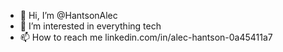 - 👋 Hi, I’m @HantsonAlec
- 👀 I’m interested in everything tech
- 📫 How to reach me linkedin.com/in/alec-hantson-0a45411a7

<!---
HantsonAlec/HantsonAlec is a ✨ special ✨ repository because its `README.md` (this file) appears on your GitHub profile.
You can click the Preview link to take a look at your changes.
--->
